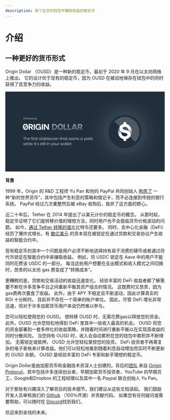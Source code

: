 ```yaml
---
description: 首个在您的钱包中赚取收益的稳定币
---
```


# 介绍

## **一种更好的货币形式**

Origin Dollar （OUSD）是一种新的稳定币，最初于 2020 年 9 月在以太坊网络上推出。 它的设计优于现有的稳定币，因为 OUSD 在被动地保存在钱包中的同时获得了具竞争力的收益。

![](.gitbook/assets/origin-dollar-summary.jpeg)

**背景**

1999 年，Origin 的 R&D 工程师 Yu Pan 和他的 PayPal 共同创始人 [构思了](https://www.cnbc.com/2017/08/14/david-sacks-cryptocurrency-interview.html) 一种“新的世界货币”，其中包括产生利息的策略和借记卡，而不必连接到传统的银行系统。 PayPal 经过几次重整然后被 eBay 收购后，放弃了这方面的野心。

近二十年后，Tether 在 2014 年提出了以美元计价的稳定币的概念。 从那时起，稳定币证明了它们是转移价值的理想方法，同时用户也不会面临货币价格波动的问题。 如今，[通过 Tether 转移的值](https://www.bloomberg.com/news/articles/2019-10-01/tether-not-bitcoin-likely-the-world-s-most-used-cryptocurrency)比比特币还要多。 同时，去中心化金融（DeFi）经历了爆炸式增长，有 [数亿美元](https://defipulse.com/) 的资本现在被锁定在通过贷款和交易协议产生收益的智能合约中。

现有稳定币的其中一个问题是用户必须不断地选择持有易于消费的硬币或者通过将代币锁定在智能合约中来赚取收益。 例如，将 USDC 锁定在 Aave 中的用户不能同时花费该 USDC 的一部分。 每当这些用户想要在支出模式和收入模式之间切换时，昂贵的以太坊 gas 费变成了“转换成本”。

更糟糕的是，贷款和交易活动的收益迅速变化。 经验丰富的 DeFi 收益者都了解需要不断在许多竞争平台之间重新平衡其资产组合的情况。 这既费时又昂贵，因为gas费再次蚕食了收益。 此外，由于 APY 不稳定且不断波动，因此计算真实的 ROI 十分耗时。 目前并不存在一个简单的帐户单位。 因此，尽管 DeFi 增长非常迅速，但对于许多加密货币用户来说仍然难以参与。

您可以轻松使用您的 OUSD。 想转移 OUSD 时，无需花费gas以释放您的资金。 此外，OUSD 允许您轻松地得到 DeFi 里其中一些收入最高的机会。 OUSD 将您的资金部署到一套多样化的收益策略，并随着时间进行重新平衡以在实现高收益的同时分散风险。 当您持有 OUSD 时，收入会自动累积在您的钱包中累积并不断增加。 无需锁定或抵押。 OUSD 允许您轻松掌控您的投资。 DeFi 投资者不再需复杂的电子表格来计算收益。他们可以轻松地看到随着利息自动增加而实时不断更新的 OUSD 余额。 OUSD 是经验丰富的 DeFi 专家和新手理想的稳定币。

Origin Dollar是由加密货币和金融技术资深人士创建的。背后的[团队](https://www.originprotocol.com/team) 来自 [Origin Protocol](https://www.originprotocol.com)，其中包括许多连续创业者，早期加密货币投资者，YouTube 的早期员工，Google和Dropbox 的工程经理以及其中一名 Paypal 联合创始人 Yu Pan。

对于那些有兴趣深入了解背后的技术细节，我们建议从这些文档读起。 我们鼓励开发人员审核我们的 [Github](http://www.github.com/OriginProtocol) （100％开源）并贡献代码。 如果您有任何疑问或需要帮助，可以随时在 [Discord](https://www.originprotocol.com/discord)找到我们。

欢迎来到金钱的未来。


